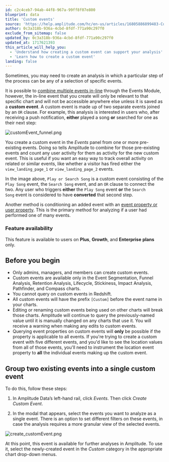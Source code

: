 ```yaml
---
id: c2c4ceb7-94ab-44f8-967a-99ff8f07e800
blueprint: data
title: 'Custom events'
source: 'https://help.amplitude.com/hc/en-us/articles/16805886899483-Custom-events'
author: 0c3a318b-936a-4cbd-8fdf-771a90c297f0
exclude_from_sitemap: false
updated_by: 0c3a318b-936a-4cbd-8fdf-771a90c297f0
updated_at: 1717621393
this_article_will_help_you:
  - 'Understand how creating a custom event can support your analysis'
  - 'Learn how to create a custom event'
landing: false
---
```

Sometimes, you may need to create an analysis in which a particular step of the process can be any of a selection of specific events. 

It is possible to [combine multiple events in-line](/analytics/charts/event-segmentation/event-segmentation-in-line-events) through the Events Module, however, the in-line event that you create will only be relevant to that specific chart and will not be accessible anywhere else unless it is saved as a **custom event**. A custom event is made up of two separate events joined by an `OR` clause. For example, this analysis is interested in users who, after receiving a push notification, **either** played a song **or** searched for one as their next step: 

![customEvent_funnel.png](/output/img/data/customevent-funnel-png.png)

You create a custom event in the *Events* panel from one or more pre-existing events. Doing so tells Amplitude to combine for those pre-existing events and count any user activity for them as activity for the new custom event. This is useful if you want an easy way to track overall activity on related or similar events, like whether a visitor has fired either the `view_landing_page_1` or `view_landing_page_2` events.

In the image above, `Play or Search Song` is a custom event consisting of the `Play Song` event, the `Search Song` event, and an `OR` clause to connect the two. Any user who triggers **either** the `Play Song` event **or** the `Search Song` event is considered to have **converted** that second step.

Another method is conditioning an added event with an [event property or user property](/data/user-properties-and-events). This is the primary method for analyzing if a user had performed one of many events.

### Feature availability

This feature is available to users on **Plus**, **Growth**, and **Enterprise** **plans** only.

## Before you begin

* Only admins, managers, and members can create custom events.
* Custom events are available only in the Event Segmentation, Funnel Analysis, Retention Analysis, Lifecycle, Stickiness, Impact Analysis, Pathfinder, and Compass charts.
* You cannot query on custom events in Redshift.
* All custom events will have the prefix `[Custom]` before the event name in your charts.
* Editing or renaming custom events being used on other charts will break those charts. Amplitude will continue to query the previously-named value until it is manually changed on any charts that use it. You will receive a warning when making any edits to custom events.
* Querying event properties on custom events will **only** be possible if the property is applicable to all events. If you're trying to create a custom event with five different events, and you'd like to see the location values from all of those events, you'll need to instrument the location event property to **all** the individual events making up the custom event.

## Group two existing events into a single custom event

To do this, follow these steps:

1. In Amplitude Data’s left-hand rail, click *Events*. Then click *Create Custom Event*.

2. In the modal that appears, select the events you want to analyze as a single event. There is an option to set different filters on these events, in case the analysis requires a more granular view of the selected events.

![create_customEvent.png](/output/img/data/create-customevent-png.png)

At this point, this event is available for further analyses in Amplitude. To use it, select the newly-created event in the *Custom* category in the appropriate chart drop-down menus.